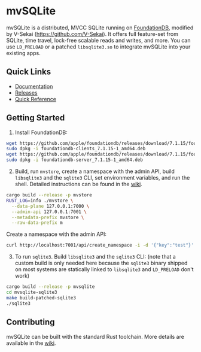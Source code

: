 # mvSQLite

mvSQLite is a distributed, MVCC SQLite running on [FoundationDB](https://github.com/apple/foundationdb), modified by V-Sekai (https://github.com/V-Sekai). It offers full feature-set from SQLite, time travel, lock-free scalable reads and writes, and more. You can use `LD_PRELOAD` or a patched `libsqlite3.so` to integrate mvSQLite into your existing apps.

## Quick Links

- [Documentation](https://github.com/losfair/mvsqlite/wiki/)
- [Releases](https://github.com/losfair/mvsqlite/releases)
- [Quick Reference](https://github.com/V-Sekai/mvsqlite/wiki/Quick-Reference)

## Getting Started

1. Install FoundationDB:

```bash
wget https://github.com/apple/foundationdb/releases/download/7.1.15/foundationdb-clients_7.1.15-1_amd64.deb
sudo dpkg -i foundationdb-clients_7.1.15-1_amd64.deb
wget https://github.com/apple/foundationdb/releases/download/7.1.15/foundationdb-server_7.1.15-1_amd64.deb
sudo dpkg -i foundationdb-server_7.1.15-1_amd64.deb
```

2. Build, run `mvstore`, create a namespace with the admin API, build `libsqlite3` and the `sqlite3` CLI, set environment variables, and run the shell. Detailed instructions can be found in the [wiki](https://github.com/V-Sekai/mvsqlite/wiki).


```bash
cargo build --release -p mvstore
RUST_LOG=info ./mvstore \
  --data-plane 127.0.0.1:7000 \
  --admin-api 127.0.0.1:7001 \
  --metadata-prefix mvstore \
  --raw-data-prefix m
```

Create a namespace with the admin API:

```bash
curl http://localhost:7001/api/create_namespace -i -d '{"key":"test"}'
```

3. To run `sqlite3`. Build `libsqlite3` and the `sqlite3` CLI: (note that a custom build is only needed here because the `sqlite3` binary shipped on most systems are statically linked to `libsqlite3` and `LD_PRELOAD` don't work)

```bash
cargo build --release -p mvsqlite
cd mvsqlite-sqlite3
make build-patched-sqlite3
./sqlite3
```

## Contributing

mvSQLite can be built with the standard Rust toolchain. More details are available in the [wiki](https://github.com/V-Sekai/mvsqlite/wiki).
